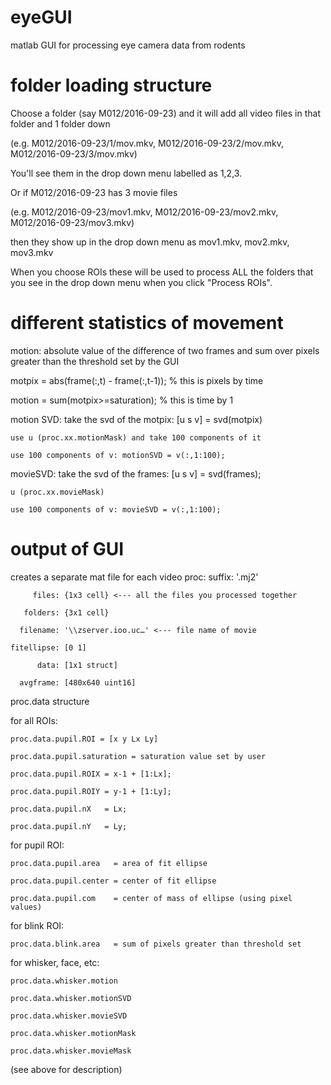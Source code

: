 # eyeGUI
matlab GUI for processing eye camera data from rodents

# folder loading structure
Choose a folder (say M012/2016-09-23) and it will add all video files in that folder and 1 folder down 

(e.g. M012/2016-09-23/1/mov.mkv, M012/2016-09-23/2/mov.mkv, M012/2016-09-23/3/mov.mkv) 

You'll see them in the drop down menu labelled as 1,2,3. 

Or if M012/2016-09-23 has 3 movie files 

(e.g. M012/2016-09-23/mov1.mkv, M012/2016-09-23/mov2.mkv, M012/2016-09-23/mov3.mkv) 

then they show up in the drop down menu as mov1.mkv, mov2.mkv, mov3.mkv

When you choose ROIs these will be used to process ALL the folders that you see in the drop down menu when you click "Process ROIs".


# different statistics of movement
motion: absolute value of the difference of two frames and sum over pixels greater than the threshold set by the GUI 

motpix = abs(frame(:,t) - frame(:,t-1)); % this is pixels by time

motion = sum(motpix>=saturation); % this is time by 1

motion SVD: take the svd of the motpix: [u s v] = svd(motpix)

	use u (proc.xx.motionMask) and take 100 components of it

	use 100 components of v: motionSVD = v(:,1:100);

movieSVD: take the svd of the frames: [u s v] = svd(frames);

	u (proc.xx.movieMask)

	use 100 components of v: movieSVD = v(:,1:100);
                  
# output of GUI
creates a separate mat file for each video
proc:
        suffix: '.mj2'
        
         files: {1x3 cell} <--- all the files you processed together
         
       folders: {3x1 cell}
       
      filename: '\\zserver.ioo.uc…' <--- file name of movie
      
    fitellipse: [0 1]          
    
          data: [1x1 struct]
          
      avgframe: [480x640 uint16]

proc.data structure

for all ROIs:

    proc.data.pupil.ROI = [x y Lx Ly]

	proc.data.pupil.saturation = saturation value set by user

	proc.data.pupil.ROIX = x-1 + [1:Lx];

	proc.data.pupil.ROIY = y-1 + [1:Ly];

	proc.data.pupil.nX   = Lx;

	proc.data.pupil.nY   = Ly;

for pupil ROI:

	proc.data.pupil.area   = area of fit ellipse

	proc.data.pupil.center = center of fit ellipse

	proc.data.pupil.com    = center of mass of ellipse (using pixel values)

for blink ROI:

	proc.data.blink.area   = sum of pixels greater than threshold set

for whisker, face, etc:

	proc.data.whisker.motion

	proc.data.whisker.motionSVD

	proc.data.whisker.movieSVD

	proc.data.whisker.motionMask

	proc.data.whisker.movieMask


   (see above for description)
          

